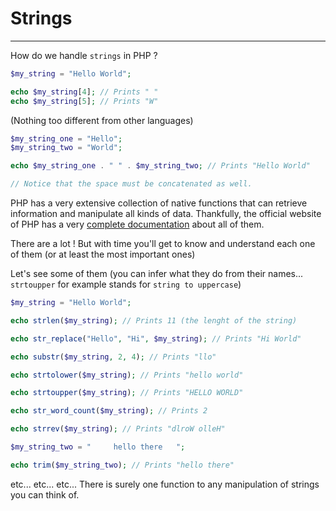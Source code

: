 # Strings

---

How do we handle `strings` in PHP ?

```php
$my_string = "Hello World";

echo $my_string[4]; // Prints " "
echo $my_string[5]; // Prints "W"

```

(Nothing too different from other languages)

```php
$my_string_one = "Hello";
$my_string_two = "World";

echo $my_string_one . " " . $my_string_two; // Prints "Hello World"

// Notice that the space must be concatenated as well.
```

PHP has a very extensive collection of native functions that can retrieve information and manipulate all kinds of data. Thankfully, the official website of PHP has a very [complete documentation](https://www.php.net/docs.php) about all of them.

There are a lot ! But with time you'll get to know and understand each one of them (or at least the most important ones)

Let's see some of them (you can infer what they do from their names... `strtoupper` for example stands for `string to uppercase`)

```php
$my_string = "Hello World";

echo strlen($my_string); // Prints 11 (the lenght of the string)

echo str_replace("Hello", "Hi", $my_string); // Prints "Hi World"

echo substr($my_string, 2, 4); // Prints "llo"

echo strtolower($my_string); // Prints "hello world"

echo strtoupper($my_string); // Prints "HELLO WORLD"

echo str_word_count($my_string); // Prints 2

echo strrev($my_string); // Prints "dlroW olleH"

$my_string_two = "     hello there   ";

echo trim($my_string_two); // Prints "hello there"

```

etc... etc... etc...
There is surely one function to any manipulation of strings you can think of.
